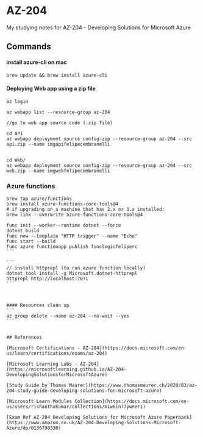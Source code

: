 # AZ-204
My studying notes for AZ-204 - Developing Solutions for Microsoft Azure


## Commands

#### install azure-cli on mac

```
brew update && brew install azure-cli
```

#### Deploying Web app using a zip file

```
az login

az webapp list --resource-group az-204

//go to web app source code (.zip file)

cd API
az webapp deployment source config-zip --resource-group az-204 --src api.zip --name imgapifelipecembranelli


cd Web/
az webapp deployment source config-zip --resource-group az-204 --src web.zip --name imgwebfelipecembranelli
```

### Azure functions

```
brew tap azure/functions
brew install azure-functions-core-tools@4
# if upgrading on a machine that has 2.x or 3.x installed:
brew link --overwrite azure-functions-core-tools@4
```

````
func init --worker--runtime dotnet --force
dotnet build
func new --template "HTTP trigger" --name "Echo"
func start --build
func azure functionapp publish funclogicfeliperc
```

```
// install httprepl (to run azure function locally)
dotnet tool install -g Microsoft.dotnet-httprepl
httprepl http://localhost:7071
```



#### Resources clean up
```
az group delete --name az-204 --no-wait --yes
```


## References

[Microsoft Certifications - AZ-204](https://docs.microsoft.com/en-us/learn/certifications/exams/az-204)

[Microsoft Learning Labs - AZ-204](https://microsoftlearning.github.io/AZ-204-DevelopingSolutionsforMicrosoftAzure)

[Study Guide by Thomas Maurer](https://www.thomasmaurer.ch/2020/03/az-204-study-guide-developing-solutions-for-microsoft-azure)

[Microsoft Learn Modules Collection](https://docs.microsoft.com/en-us/users/rishanthakumar/collections/m1w6in77yweer1)

[Exam Ref AZ-204 Developing Solutions for Microsoft Azure Paperback](https://www.amazon.co.uk/AZ-204-Developing-Solutions-Microsoft-Azure/dp/0136798330)
